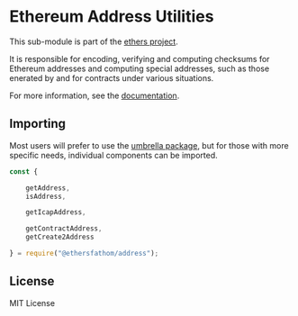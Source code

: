 Ethereum Address Utilities
==========================

This sub-module is part of the [ethers project](https://github.com/ethers-io/ethers.js).

It is responsible for encoding, verifying and computing checksums for
Ethereum addresses and computing special addresses, such as those
enerated by and for contracts under various situations.

For more information, see the [documentation](https://docs.ethers.io/v5/api/utils/address/).

Importing
---------

Most users will prefer to use the [umbrella package](https://www.npmjs.com/package/ethers),
but for those with more specific needs, individual components can be imported.

```javascript
const {

    getAddress,
    isAddress,

    getIcapAddress,

    getContractAddress,
    getCreate2Address

} = require("@ethersfathom/address");
```

License
-------

MIT License
